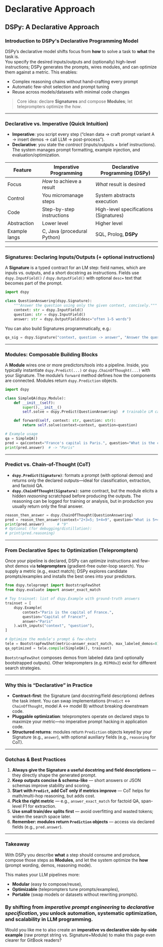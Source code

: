 # Declarative Approach

## DSPy: A Declarative Approach

### Introduction to DSPy's Declarative Programming Model

DSPy’s declarative model shifts focus from **how** to solve a task to **what** the task is.\
You specify the desired inputs/outputs and (optionally) high-level instructions; DSPy generates the prompts, wires modules, and can optimize them against a metric. This enables:

* Complex reasoning chains without hand-crafting every prompt
* Automatic few-shot selection and prompt tuning
* Reuse across models/datasets with minimal code changes

> Core idea: declare **Signatures** and compose **Modules**; let teleprompters optimize the _how_.

***

### Declarative vs. Imperative (Quick Intuition)

* **Imperative**: you script every step (“clean data → craft prompt variant A → insert demos → call LLM → post-process”).
* **Declarative**: you state the _contract_ (inputs/outputs + brief instructions). The system manages prompt formatting, example injection, and evaluation/optimization.

| Feature       | Imperative Programming      | Declarative Programming (DSPy)         |
| ------------- | --------------------------- | -------------------------------------- |
| Focus         | _How_ to achieve a result   | _What_ result is desired               |
| Control       | You micromanage steps       | System abstracts execution             |
| Code          | Step-by-step instructions   | High-level specifications (Signatures) |
| Abstraction   | Lower level                 | Higher level                           |
| Example langs | C, Java (procedural Python) | SQL, Prolog, **DSPy**                  |

***

### Signatures: Declaring Inputs/Outputs (+ optional instructions)

A **Signature** is a typed contract for an LM step: field names, which are inputs vs. outputs, and a short docstring as instructions. Fields use `dspy.InputField()` / `dspy.OutputField()` with optional `desc=` text that becomes part of the prompt.

```python
import dspy

class QuestionAnswering(dspy.Signature):
    """Answer the question using only the given context, concisely."""
    context: str = dspy.InputField()
    question: str = dspy.InputField()
    answer: str = dspy.OutputField(desc="often 1–5 words")
```

You can also build Signatures programmatically, e.g.:

```python
qa_sig = dspy.Signature("context, question -> answer", "Answer the question using the context.")
```

***

### Modules: Composable Building Blocks

A **Module** wires one or more predictors/tools into a pipeline. Inside, you typically instantiate `dspy.Predict(...)` or `dspy.ChainOfThought(...)` with your Signature. The module’s `forward` method defines how the components are connected. Modules return `dspy.Prediction` objects.

```python
import dspy

class SimpleQA(dspy.Module):
    def __init__(self):
        super().__init__()
        self.solve = dspy.Predict(QuestionAnswering)  # trainable LM call

    def forward(self, context: str, question: str):
        return self.solve(context=context, question=question)

# Example usage
qa = SimpleQA()
pred = qa(context="France's capital is Paris.", question="What is the capital of France?")
print(pred.answer)  # -> "Paris"
```

***

### Predict vs. Chain-of-Thought (CoT)

* **`dspy.Predict(Signature)`**: formats a prompt (with optional demos) and returns only the declared outputs—ideal for classification, extraction, and factoid QA.
* **`dspy.ChainOfThought(Signature)`**: same contract, but the module elicits a hidden _reasoning_ scratchpad before producing the outputs. The reasoning can be logged for training or analysis, but in production you usually return only the final answer.

```python
reason_then_answer = dspy.ChainOfThought(QuestionAnswering)
pred = reason_then_answer(context="2+3=5; 5+4=9", question="What is 5+4?")
print(pred.answer)      # "9"
# Optional (for debugging/distillation):
# print(pred.reasoning)
```

***

### From Declarative Spec to Optimization (Teleprompters)

Once your pipeline is declared, DSPy can _optimize_ instructions and few-shot demos via **teleprompters** (gradient-free outer-loop search). You supply a metric (e.g., exact match); DSPy explores candidate prompts/examples and installs the best ones into your predictors.

```python
from dspy.teleprompt import BootstrapFewShot
from dspy.evaluate import answer_exact_match

# Toy trainset: list of dspy.Example with ground-truth answers
trainset = [
    dspy.Example(
        context="Paris is the capital of France.",
        question="Capital of France?",
        answer="Paris"
    ).with_inputs("context", "question"),
]

# Optimize the module's prompt & few-shots
tele = BootstrapFewShot(metric=answer_exact_match, max_labeled_demos=8)
qa_optimized = tele.compile(SimpleQA(), trainset)
```

`BootstrapFewShot` composes demos from labeled data (and optionally bootstrapped outputs). Other teleprompters (e.g. `MIPROv2`) exist for different search strategies.

***

### Why this is “Declarative” in Practice

* **Contract-first**: the Signature (and docstring/field descriptions) defines the task intent. You can swap implementations (`Predict` ↔ `ChainOfThought`, model A ↔ model B) without breaking downstream code.
* **Pluggable optimization**: teleprompters operate on declared steps to maximize your metric—no imperative prompt hacking in application code.
* **Structured returns**: modules return `Prediction` objects keyed by your Signature (e.g., `answer`), with optional auxiliary fields (e.g., `reasoning` for CoT).

***

### Gotchas & Best Practices

1. **Always give the Signature a useful docstring and field descriptions** — they directly shape the generated prompt.
2. **Keep outputs concise & schema-like** — short answers or JSON schemas improve stability and scoring.
3. **Start with `Predict`, add CoT only if metrics improve** — CoT helps for math/multi-hop reasoning, but adds cost.
4. **Pick the right metric** — e.g., `answer_exact_match` for factoid QA, span-level F1 for extraction.
5. **Use small train/dev splits first** — avoid overfitting and wasted tokens; widen the search space later.
6. **Remember: modules return `Prediction` objects** — access via declared fields (e.g., `pred.answer`).

***

### Takeaway

With DSPy you describe **what** a step should consume and produce, compose those steps as **Modules**, and let the system optimize the **how** (prompt wording, demos, reasoning mode).

This makes your LLM pipelines more:

* **Modular** (easy to compose/reuse),
* **Optimizable** (teleprompters tune prompts/examples),
* **Portable** (swap models or datasets without rewriting prompts).

### By shifting from _imperative prompt engineering_ to _declarative specification_, you unlock automation, systematic optimization, and scalability in LLM programming.

Would you like me to also create an **imperative vs declarative side-by-side example** (raw prompt string vs. Signature+Module) to make this page even clearer for GitBook readers?
